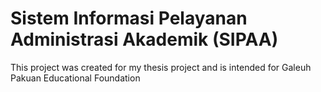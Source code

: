 # Sistem Informasi Pelayanan Administrasi Akademik (SIPAA)

This project was created for my thesis project and is intended for Galeuh Pakuan Educational Foundation
